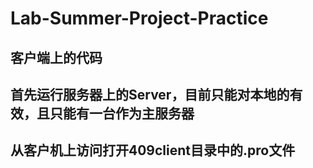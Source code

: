 # Lab-Summer-Project-Practice

## 客户端上的代码
## 首先运行服务器上的Server，目前只能对本地的有效，且只能有一台作为主服务器
## 从客户机上访问打开409client目录中的.pro文件
